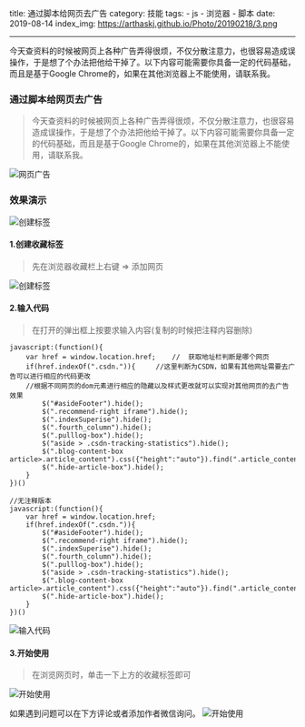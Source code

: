 
title: 通过脚本给网页去广告
category: 技能
tags: 
	- js
	- 浏览器
	- 脚本
date: 2019-08-14
index_img: https://arthaskj.github.io/Photo/20190218/3.png

---

今天查资料的时候被网页上各种广告弄得很烦，不仅分散注意力，也很容易造成误操作，于是想了个办法把他给干掉了。以下内容可能需要你具备一定的代码基础，而且是基于Google Chrome的，如果在其他浏览器上不能使用，请联系我。

<!--more-->

<!--
 * @Author: 柯军
 * @Date: 2019-08-14 18:43:25
 * @Description: 
 -->
### 通过脚本给网页去广告
> 今天查资料的时候被网页上各种广告弄得很烦，不仅分散注意力，也很容易造成误操作，于是想了个办法把他给干掉了。以下内容可能需要你具备一定的代码基础，而且是基于Google Chrome的，如果在其他浏览器上不能使用，请联系我。

![网页广告](https://arthaskj.github.io/Photo/20190218/3.png)

### 效果演示
![创建标签](https://arthaskj.github.io/Photo/20190218/g1.gif)

#### 1.创建收藏标签
> 先在浏览器收藏栏上右键 => 添加网页

![创建标签](https://arthaskj.github.io/Photo/20190218/1.png)

#### 2.输入代码
> 在打开的弹出框上按要求输入内容(复制的时候把注释内容删除)

```
javascript:(function(){
	var href = window.location.href;	//	获取地址栏判断是哪个网页
	if(href.indexOf(".csdn.")){		//这里判断为CSDN，如果有其他网址需要去广告可以进行相应的代码更改
	//根据不同网页的dom元素进行相应的隐藏以及样式更改就可以实现对其他网页的去广告效果
		$("#asideFooter").hide();
		$(".recommend-right iframe").hide();
		$(".indexSuperise").hide();
		$(".fourth_column").hide();
		$(".pulllog-box").hide();
		$("aside > .csdn-tracking-statistics").hide();
		$(".blog-content-box  article>.article_content").css({"height":"auto"}).find(".article_content").css({"height":"auto"});
		$(".hide-article-box").hide();
	}  
})()

//无注释版本
javascript:(function(){
	var href = window.location.href;
	if(href.indexOf(".csdn.")){		
		$("#asideFooter").hide();
		$(".recommend-right iframe").hide();
		$(".indexSuperise").hide();
		$(".fourth_column").hide();
		$(".pulllog-box").hide();
		$("aside > .csdn-tracking-statistics").hide();
		$(".blog-content-box  article>.article_content").css({"height":"auto"}).find(".article_content").css({"height":"auto"});
		$(".hide-article-box").hide();
	}  
})()
```

![输入代码](https://arthaskj.github.io/Photo/20190218/2.png)

#### 3.开始使用
> 在浏览网页时，单击一下上方的收藏标签即可

![开始使用](https://arthaskj.github.io/Photo/20190218/4.png)

如果遇到问题可以在下方评论或者添加作者微信询问。
![开始使用](https://arthaskj.github.io/Photo/wechatcode.png)